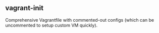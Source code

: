 ## vagrant-init

Comprehensive Vagrantfile with commented-out configs (which can be uncommented to setup custom VM quickly).
